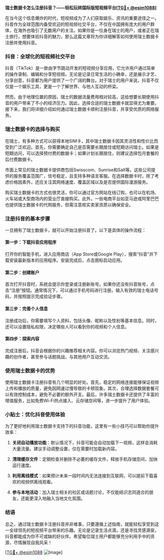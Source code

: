 **瑞士数据卡怎么注册抖音？——轻松玩转国际版短视频平台[[TG💪+ @esim1088](https://t.me/s/esim1088)]**

在当今这个信息爆炸的时代，短视频成为了人们获取娱乐、资讯的重要途径之一。抖音作为全球范围内备受欢迎的短视频社交平台，不仅在中国拥有庞大的用户群体，在海外也吸引了无数用户的关注。如果你是一位身在瑞士的用户，或者正在瑞士旅行，想要体验抖音的魅力，那么这篇文章将为你详细解答如何使用瑞士数据卡注册并使用抖音。

### 抖音：全球化的短视频社交平台

抖音（TikTok）是一款由字节跳动开发的短视频分享应用，它允许用户通过简单的操作录制、编辑和分享短视频。无论是记录日常生活的小确幸，还是展示才艺、分享创意，抖音都为用户提供了一个广阔的舞台。对于瑞士的用户来说，抖音不仅仅是一个娱乐工具，更是一个了解世界、与他人互动的桥梁。

然而，由于地理位置的原因，瑞士的数据流量费用相对较高，这给想要长期使用抖音的用户带来了不小的经济压力。因此，选择合适的瑞士数据卡就显得尤为重要。接下来，我们将详细介绍如何通过瑞士数据卡顺利注册抖音，并享受优质的网络服务。

### 瑞士数据卡的选择与购买

在瑞士，有多种方式可以获得本地SIM卡，其中瑞士数据卡因其灵活性和性价比而受到广泛欢迎。首先，你需要确定自己是否需要长期居住或短期访问瑞士。如果是短期访问，可以选择预付费的数据卡；如果计划长期居住，则建议选择包月套餐的后付费数据卡。

市面上常见的瑞士数据卡提供商包括Swisscom、Sunrise和Salt等。这些公司提供的服务覆盖范围广，信号稳定，且支持多种语言客服。在选择数据卡时，除了考虑价格因素外，还应关注其网络速度、覆盖区域以及是否提供国际漫游服务。

购买瑞士数据卡的方式也很灵活，你可以通过官方网站在线订购，也可以在机场、火车站或大型商场内的营业厅直接购买。此外，一些电商平台如亚马逊或阿里巴巴也提供瑞士数据卡的代购服务，但需注意核实卖家资质以确保安全。

### 注册抖音的基本步骤

一旦拥有了瑞士数据卡，就可以开始注册抖音了。以下是具体的操作流程：

#### 第一步：下载抖音应用程序
打开你的智能手机，进入应用商店（App Store或Google Play），搜索“抖音”并下载安装最新版本的应用程序。安装完成后，点击图标启动应用。

#### 第二步：创建账户
首次打开抖音时，系统会提示你登录或注册新账号。如果你还没有抖音账号，点击“注册”按钮。通常情况下，可以通过手机号码进行注册。输入有效的瑞士电话号码，并按照提示完成验证步骤。

#### 第三步：完善个人信息
注册成功后，你需要填写个人资料，包括头像、昵称以及性别等基本信息。同时，还可以设置隐私权限，决定哪些人可以看到你的视频和个人信息。

#### 第四步：探索内容
完成注册后，抖音会根据你的兴趣推荐相关内容。你可以浏览热门视频、关注感兴趣的创作者，甚至参与话题挑战，与其他用户互动交流。

### 使用瑞士数据卡的优势

使用瑞士数据卡注册抖音有几个明显的好处。首先，稳定的网络连接能够保证视频上传和播放的质量，避免因网速过慢导致的卡顿现象。其次，合理选择数据套餐可以有效控制成本，避免不必要的额外开支。最后，许多瑞士数据卡还提供了丰富的增值服务，比如免费Wi-Fi热点接入、云存储空间等，进一步提升了用户体验。

### 小贴士：优化抖音使用体验

为了更好地利用瑞士数据卡支持下的抖音功能，这里有一些小技巧可以帮助你提升效率：

1. **关闭自动播放功能**：默认情况下，抖音可能会自动加载下一视频，这样会消耗大量流量。建议手动调整设置，仅在需要时加载新内容。
   
2. **清理缓存文件**：定期检查并删除不必要的缓存文件，释放手机存储空间，加快运行速度。

3. **利用离线模式**：如果预计未来一段时间内无法连接到互联网，可以提前下载喜欢的视频供离线观看。

4. **参与本地活动**：加入瑞士相关的社区或话题讨论，不仅能结识志同道合的朋友，还能更深入地融入当地文化氛围。

### 结语

总之，通过瑞士数据卡注册抖音并非难事，只要遵循上述指南，就能轻松享受到这一全球领先的短视频平台带来的乐趣。无论是记录生活点滴，还是寻找灵感源泉，抖音都能成为你不可或缺的好伙伴。希望每位瑞士用户都能够充分利用手中的资源，尽情展现自我风采！

[[TG💪+ @esim1088](https://t.me/s/esim1088) ![Image](https://i.postimg.cc/4NQfJmqS/Snipaste-2025-05-13-00-14-12.png)]